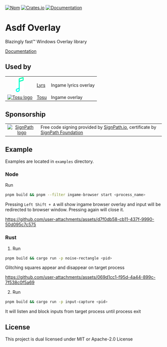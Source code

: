 [![Npm][npm-badge]][npm-url]
[![Crates.io][crates-badge]][crates-url]
[![Documentation][docs-badge]][docs-url]

[npm-badge]: https://img.shields.io/npm/v/@asdf-overlay/core.svg
[npm-url]: https://www.npmjs.com/package/@asdf-overlay/core
[crates-badge]: https://img.shields.io/crates/v/asdf-overlay.svg
[crates-url]: https://crates.io/crates/asdf-overlay
[docs-badge]: https://docs.rs/asdf-overlay/badge.svg     
[docs-url]: https://docs.rs/asdf-overlay

# Asdf Overlay
Blazingly fast™ Windows Overlay library

[Documentation](https://storycraft.github.io/asdf-overlay/)

## Used by
[lyrs-url]: https://github.com/organization/lyrs
[tosu-url]: https://github.com/tosuapp/tosu

| | | |
| :-----: | ----- | ----- |
| [![Lyrs logo](.github/images/lyrs-logo.png)][lyrs-url] | [Lyrs][lyrs-url] | Ingame lyrics overlay
| [![Tosu logo](.github/images/tosu-logo.png)][tosu-url] | [Tosu][tosu-url] | Ingame overlay

## Sponsorship
[sign-path-io-url]: https://signpath.io/
[sign-path-foundation-url]: https://signpath.org/

| | |
| :-----: | ----- |
| [![SignPath logo](.github/images/signpath-logo.png)][sign-path-io-url] | Free code signing provided by [SignPath.io][sign-path-io-url], certificate by [SignPath Foundation][sign-path-foundation-url] |

## Example
Examples are located in `examples` directory.

### Node
Run
```bash
pnpm build && pnpm --filter ingame-browser start <process_name>
```
Pressing `Left Shift + A` will show ingame browser overlay and input will be redirected to browser window. Pressing again will close it.

https://github.com/user-attachments/assets/d7f0db58-cb11-437f-9990-50d095c7c575

### Rust
1. Run
```bash
pnpm build && cargo run -p noise-rectangle <pid>
```
Glitching squares appear and disappear on target process

https://github.com/user-attachments/assets/069d1cc1-f95d-4a44-899c-7f538c0f5a69

2. Run
```bash
pnpm build && cargo run -p input-capture <pid>
```
It will listen and block inputs from target process until process exit

## License
This project is dual licensed under MIT or Apache-2.0 License
